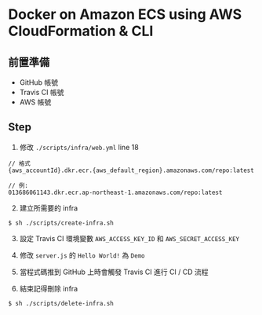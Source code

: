 # Docker on Amazon ECS using AWS CloudFormation & CLI

## 前置準備

- GitHub 帳號
- Travis CI 帳號
- AWS 帳號

## Step

1. 修改 `./scripts/infra/web.yml` line 18
```
// 格式
{aws_accountId}.dkr.ecr.{aws_default_region}.amazonaws.com/repo:latest

// 例:
013686061143.dkr.ecr.ap-northeast-1.amazonaws.com/repo:latest
```

2. 建立所需要的 infra
```
$ sh ./scripts/create-infra.sh
```

3. 設定 Travis CI 環境變數 `AWS_ACCESS_KEY_ID` 和 `AWS_SECRET_ACCESS_KEY`

4. 修改 `server.js` 的 `Hello World!` 為 `Demo`

5. 當程式碼推到 GitHub 上時會觸發 Travis CI 進行 CI / CD 流程

6. 結束記得刪除 infra
```
$ sh ./scripts/delete-infra.sh
```
